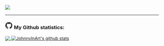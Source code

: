 <a href="https://git.io/typing-svg"> 
<img src="https://readme-typing-svg.herokuapp.com?font=Shadows+Into+Light&duration=3333&color=F7BE2E&vCenter=true&multiline=true&height=80&lines=Hi+there+%F0%9F%91%8B;Welcome+to+my+github+page">
</a>
 
---
### <img src='https://github.com/JohnnyInArt/JohnnyInArt/blob/main/images/github.webp' width='25px'> My Github statistics:
<a  href="https://github.com/JohnnyInArt/">
<img align="center" src="https://github-readme-stats.vercel.app/api/top-langs/?username=JohnnyInArt&hide=html&theme=github_dark">
</a>
<a href="https://github.com/JohnnyInArt/">
  <img align="center" src="https://github-readme-stats.vercel.app/api?username=JohnnyInArt&count_private=true&show_icons=true&theme=github_dark" alt="JohnnyInArt's github stats" />
</a>
